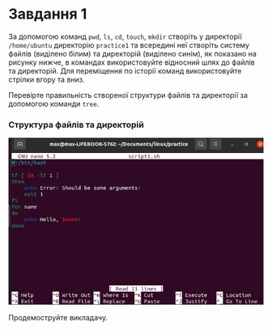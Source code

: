 # Завдання 1

За допомогою команд `pwd`, `ls`, `cd`, `touch`, `mkdir` створіть у директорії `/home/ubuntu` директорію `practice1` та всередині неї створіть систему файлів (виділено білим) та директорій (виділено синім), як показано на рисунку нижче, в командах використовуйте відносний шлях до файлів та директорій. Для переміщення по історії команд використовуйте стрілки вгору та вниз.

Перевірте правильність створеної структури файлів та директорії за допомогою команди `tree`.

### Структура файлів та директорій

![nano](./nano.png)

Продемоструйте викладачу.
